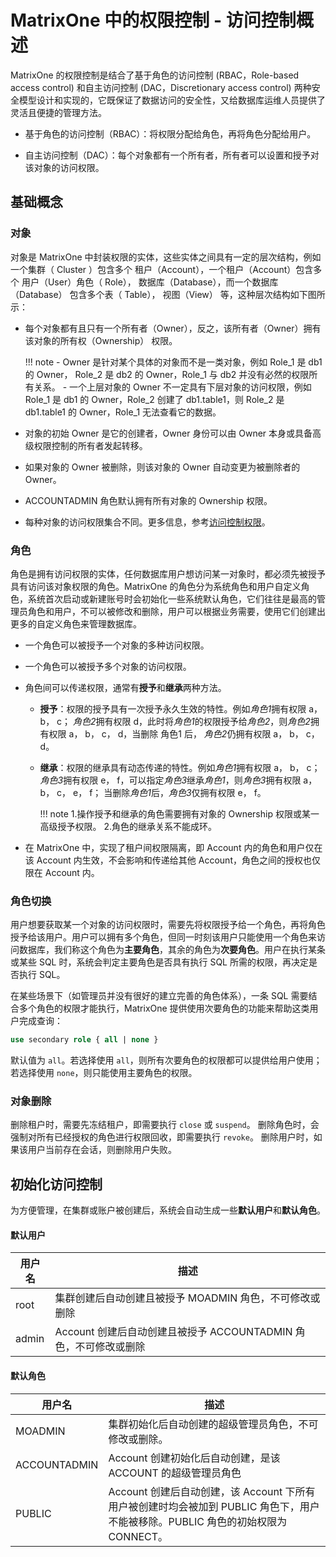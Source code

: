 # MatrixOne 中的权限控制 - 访问控制概述

MatrixOne 的权限控制是结合了基于角色的访问控制 (RBAC，Role-based access control) 和自主访问控制 (DAC，Discretionary access control) 两种安全模型设计和实现的，它既保证了数据访问的安全性，又给数据库运维人员提供了灵活且便捷的管理方法。

- 基于角色的访问控制（RBAC）：将权限分配给角色，再将角色分配给用户。

- 自主访问控制（DAC）：每个对象都有一个所有者，所有者可以设置和授予对该对象的访问权限。

## 基础概念

### 对象

对象是 MatrixOne 中封装权限的实体，这些实体之间具有一定的层次结构，例如一个集群（ Cluster ）包含多个 租户（Account），一个租户（Account）包含多个 用户（User）角色（ Role）， 数据库（Database），而一个数据库（Database） 包含多个表（ Table）， 视图（View） 等，这种层次结构如下图所示：

- 每个对象都有且只有一个所有者（Owner），反之，该所有者（Owner）拥有该对象的所有权（Ownership） 权限。

   !!! note
        - Owner 是针对某个具体的对象而不是一类对象，例如 Role_1 是 db1 的 Owner， Role_2 是 db2 的 Owner，Role_1 与 db2 并没有必然的权限所有关系。
        - 一个上层对象的 Owner 不一定具有下层对象的访问权限，例如 Role_1 是 db1 的 Owner，Role_2 创建了 db1.table1，则 Role_2 是 db1.table1 的 Owner，Role_1 无法查看它的数据。

- 对象的初始 Owner 是它的创建者，Owner 身份可以由 Owner 本身或具备高级权限控制的所有者发起转移。
- 如果对象的 Owner 被删除，则该对象的 Owner 自动变更为被删除者的 Owner。
- ACCOUNTADMIN 角色默认拥有所有对象的 Ownership 权限。
- 每种对象的访问权限集合不同。更多信息，参考[访问控制权限](access-control.md)。

### 角色

角色是拥有访问权限的实体，任何数据库用户想访问某一对象时，都必须先被授予具有访问该对象权限的角色。MatrixOne 的角色分为系统角色和用户自定义角色，系统首次启动或新建账号时会初始化一些系统默认角色，它们往往是最高的管理员角色和用户，不可以被修改和删除，用户可以根据业务需要，使用它们创建出更多的自定义角色来管理数据库。

- 一个角色可以被授予一个对象的多种访问权限。
- 一个角色可以被授予多个对象的访问权限。
- 角色间可以传递权限，通常有**授予**和**继承**两种方法。

   + **授予**：权限的授予具有一次授予永久生效的特性。例如*角色1*拥有权限 a， b， c； *角色2*拥有权限 d，此时将*角色1*的权限授予给*角色2*，则*角色2*拥有权限 a， b， c， d，当删除 角色1 后， *角色2*仍拥有权限 a， b， c， d。
   + **继承**：权限的继承具有动态传递的特性。例如*角色1*拥有权限 a， b， c； *角色3*拥有权限 e， f，可以指定*角色3*继承*角色1*，则*角色3*拥有权限 a， b， c， e， f； 当删除*角色1*后，*角色3*仅拥有权限 e， f。

     !!! note
          1.操作授予和继承的角色需要拥有对象的 Ownership 权限或某一高级授予权限。
          2.角色的继承关系不能成环。

- 在 MatrixOne 中，实现了租户间权限隔离，即 Account 内的角色和用户仅在该 Account 内生效，不会影响和传递给其他 Account，角色之间的授权也仅限在 Account 内。

### 角色切换

用户想要获取某一个对象的访问权限时，需要先将权限授予给一个角色，再将角色授予给该用户。用户可以拥有多个角色，但同一时刻该用户只能使用一个角色来访问数据库，我们称这个角色为**主要角色**，其余的角色为**次要角色**。用户在执行某条或某些 SQL 时，系统会判定主要角色是否具有执行 SQL 所需的权限，再决定是否执行 SQL。

在某些场景下（如管理员并没有很好的建立完善的角色体系），一条 SQL 需要结合多个角色的权限才能执行，MatrixOne 提供使用次要角色的功能来帮助这类用户完成查询：

```sql
use secondary role { all | none }
```

默认值为 `all`。若选择使用 `all`，则所有次要角色的权限都可以提供给用户使用；若选择使用 `none`，则只能使用主要角色的权限。

### 对象删除

删除租户时，需要先冻结租户，即需要执行 `close` 或 `suspend`。
删除角色时，会强制对所有已经授权的角色进行权限回收，即需要执行 `revoke`。
删除用户时，如果该用户当前存在会话，则删除用户失败。

## 初始化访问控制

为方便管理，在集群或账户被创建后，系统会自动生成一些**默认用户**和**默认角色**。

#### 默认用户

|用户名|描述|
|---|---|
|root|集群创建后自动创建且被授予 MOADMIN 角色，不可修改或删除|
|admin|Account 创建后自动创建且被授予 ACCOUNTADMIN 角色，不可修改或删除|

#### 默认角色

|用户名|描述|
|---|---|
|MOADMIN|集群初始化后自动创建的超级管理员角色，不可修改或删除。|
|ACCOUNTADMIN|Account 创建初始化后自动创建，是该 ACCOUNT 的超级管理员角色|
|PUBLIC|Account 创建后自动创建，该 Account 下所有用户被创建时均会被加到 PUBLIC 角色下，用户不能被移除。PUBLIC 角色的初始权限为CONNECT。|
